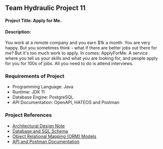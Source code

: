## Team Hydraulic Project 11

#### Project Title: Apply for Me.

#### Description: 

You work at a remote company and you earn $1k a month. You are very happy. But you sometimes think - what if there are better jobs out there for me? But it's too much work to apply. In comes: ApplyForMe. A service where you tell us your skills and what you are looking for, and people apply for you for 100s of jobs. All you need to do is attend interviews.

### Requirements of Project

- Programming Language: Java
- Runtime: JDK 11 
- Database Engine: PostgreSQL
- API Documentation: OpenAPI, HATEOS and Postman

### Project References

- [Architectural Design Note](https://github.com/teamhydraulic/apply-for-me-backend-architectural-design/blob/main/docs/ARCHITECTURE.md)
- [Database and SQL Schema](https://github.com/teamhydraulic/apply-for-me-backend-architectural-design/blob/main/src/main/resources/schema.sql)
- [Object Relational Mapping (ORM) Models](https://github.com/teamhydraulic/apply-for-me-backend-architectural-design/tree/main/src/main/java/ng/hng/hydraulic/applyforme/model)
- [API and Postman Documentation](https://www.postman.com/maintenance-physicist-41351297/workspace/team-hydraulic)


